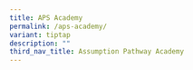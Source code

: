 ```yaml
---
title: APS Academy
permalink: /aps-academy/
variant: tiptap
description: ""
third_nav_title: Assumption Pathway Academy
---
```

<p></p>